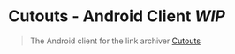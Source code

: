 # Cutouts - Android Client _WIP_

> The Android client for the link archiver [Cutouts](https://cutouts.herokuapp.com)
